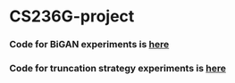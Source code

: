 # CS236G-project

### Code for BiGAN experiments is [here](https://github.com/a7b23/CS236G-project/tree/main/bigan_experiments)

### Code for truncation strategy experiments is [here](https://github.com/a7b23/CS236G-project/tree/main/truncation_experiments)



